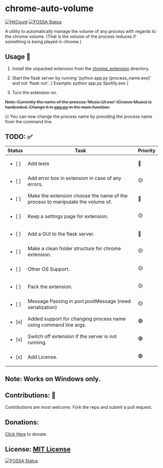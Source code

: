 # chrome-auto-volume
[![HitCount](http://hits.dwyl.io/ArpanSriv/auto-volume.svg)](http://hits.dwyl.io/ArpanSriv/auto-volume)
[![FOSSA Status](https://app.fossa.io/api/projects/git%2Bgithub.com%2FArpanSriv%2Fauto-volume.svg?type=shield)](https://app.fossa.io/projects/git%2Bgithub.com%2FArpanSriv%2Fauto-volume?ref=badge_shield)

A utility to automatically manage the volume of any process with regards to the chrome volume. (That is the volume of the process reduces if something is being played in chrome.)

## Usage 📜

1. Install the unpacked extension from the [chrome_extension](chrome_extension) directory.

2. Start the flask server by running 'python app.py [process_name.exe]' and not 'flask run'. { Example: python app.py Spotify.exe }

3. Turn the extension on.

~~Note: Currently the name of the process 'Music.UI.exe' (Groove Music) is hardcoded. Change it in [app.py](app.py) in the main function.~~

☑ You can now change the process name by providing the process name from the command line.

## TODO: ✅

| Status                 | Task                                                                           | Priority |
|------------------------|--------------------------------------------------------------------------------|----------|
| <ul><li>[ ] </li></ul> | Add tests                                                                      | 🔴       |
| <ul><li>[ ] </li></ul> | Add error box in extension in case of any errors.                              | 🟡       |
| <ul><li>[ ] </li></ul> | Make the extension choose the name of the process to manipulate the volume of. | 🔴       |
| <ul><li>[ ] </li></ul> | Keep a settings page for extension.                                            | 🟡       |
| <ul><li>[ ] </li></ul> | Add a GUI to the flask server.                                                 | 🔴       |
| <ul><li>[ ] </li></ul> | Make a clean folder structure for chrome extension.                            | 🟡       |
| <ul><li>[ ] </li></ul> | Other OS Support.                                                              | 🟡       |
| <ul><li>[ ] </li></ul> | Pack the extension.                                                            | 🟡       |
| <ul><li>[ ] </li></ul> | Message Passing in port.postMessage (need serialization)                       | 🟡       |
| <ul><li>[x] </li></ul> | Added support for changing process name using command line args.               | 🟢       |
| <ul><li>[x] </li></ul> | Switch off extension if the server is not running.                             | 🟢       |
| <ul><li>[x] </li></ul> | Add License.                                                                   | 🟢       |



## Note: Works on Windows only.

## Contributions: 🎁
Contributions are most welcome. Fork the repo and submit a pull request.

## Donations:
[Click Here](https://paypal.me/arpansrivastav) to donate.


## License: [MIT License](LICENSE) 


[![FOSSA Status](https://app.fossa.io/api/projects/git%2Bgithub.com%2FArpanSriv%2Fauto-volume.svg?type=large)](https://app.fossa.io/projects/git%2Bgithub.com%2FArpanSriv%2Fauto-volume?ref=badge_large)